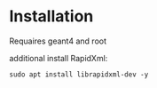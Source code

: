 # Installation #
Requaires geant4 and root

additional install RapidXml:
``` 
sudo apt install librapidxml-dev -y
```
